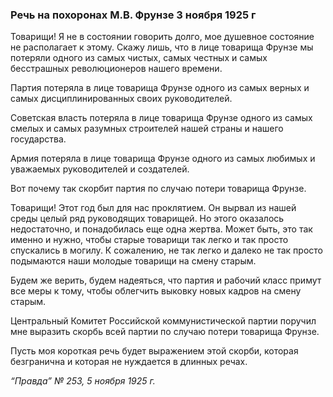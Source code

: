 ### Речь на похоронах М.В. Фрунзе 3 ноября 1925 г

Товарищи! Я не в состоянии говорить долго, мое душевное состояние не располагает к этому. Скажу лишь, что в лице товарища Фрунзе мы потеряли одного из самых чистых, самых честных и самых бесстрашных революционеров нашего времени.

Партия потеряла в лице товарища Фрунзе одного из самых верных и самых дисциплинированных своих руководителей.

Советская власть потеряла в лице товарища Фрунзе одного из самых смелых и самых разумных строителей нашей страны и нашего государства.

Армия потеряла в лице товарища Фрунзе одного из самых любимых и уважаемых руководителей и создателей.

Вот почему так скорбит партия по случаю потери товарища Фрунзе.

Товарищи! Этот год был для нас проклятием. Он вырвал из нашей среды целый ряд руководящих товарищей. Но этого оказалось недостаточно, и понадобилась еще одна жертва. Может быть, это так именно и нужно, чтобы старые товарищи так легко и так просто спускались в могилу. К сожалению, не так легко и далеко не так просто подымаются наши молодые товарищи на смену старым.

Будем же верить, будем надеяться, что партия и рабочий класс примут все меры к тому, чтобы облегчить выковку новых кадров на смену старым.

Центральный Комитет Российской коммунистической партии поручил мне выразить скорбь всей партии по случаю потери товарища Фрунзе.

Пусть моя короткая речь будет выражением этой скорби, которая безгранична и которая не нуждается в длинных речах.

_“Правда” №_ _253, 5 ноября 1925_ _г._